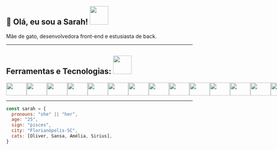 ## 👋 Olá, eu sou a Sarah! <img src="https://media.giphy.com/media/fSGrpj2wJynDwgftc7/giphy.gif?cid=ecf05e47gv5f7ukbcnnxd5pi9kijd5e3b56k0hakqn591ogv&rid=giphy.gif&ct=s" width="50">


Mãe de gato, desenvolvedora front-end e estusiasta de back.

<hr>

## Ferramentas e Tecnologias: <img src="https://media.giphy.com/media/UQsHPXWUijXGwdEGeZ/giphy.gif?cid=ecf05e47yg8ptjwotii05ygoqrvvsuqp27o7d8duy3asxqaf&rid=giphy.gif&ct=s" width="50">

<div style="display: flex;">
<img src="https://cdn.jsdelivr.net/gh/devicons/devicon/icons/html5/html5-original-wordmark.svg" height="35px" width="55px"/>  
<img src="https://cdn.jsdelivr.net/gh/devicons/devicon/icons/css3/css3-original-wordmark.svg" height="35px" width="55px"/>
<img src="https://cdn.jsdelivr.net/gh/devicons/devicon/icons/sass/sass-original.svg" height="35px" width="55px"/>
<img src="https://cdn.jsdelivr.net/gh/devicons/devicon/icons/materialui/materialui-original.svg" height="35px" width="55px"/>
<img src="https://cdn.jsdelivr.net/gh/devicons/devicon/icons/tailwindcss/tailwindcss-original-wordmark.svg" height="35px" width="55px"/>
<img src="https://cdn.jsdelivr.net/gh/devicons/devicon/icons/bootstrap/bootstrap-plain-wordmark.svg" height="35px" width="55px"/>
<img src="https://cdn.jsdelivr.net/gh/devicons/devicon/icons/javascript/javascript-original.svg" height="35px" width="55px"/>
<img src="https://cdn.jsdelivr.net/gh/devicons/devicon/icons/react/react-original-wordmark.svg" height="35px" width="55px"/>
<img src="https://cdn.jsdelivr.net/gh/devicons/devicon/icons/vuejs/vuejs-original.svg" height="35px" width="55px"/> 
<img src="https://cdn.jsdelivr.net/gh/devicons/devicon/icons/jquery/jquery-plain-wordmark.svg" height="35px" width="55px"/>
<img src="https://cdn.jsdelivr.net/gh/devicons/devicon/icons/typescript/typescript-original.svg" height="35px" width="55px"/>
<img src="https://cdn.jsdelivr.net/gh/devicons/devicon/icons/nodejs/nodejs-original-wordmark.svg" height="35px" width="55px">
<img src="https://cdn.jsdelivr.net/gh/devicons/devicon/icons/npm/npm-original-wordmark.svg" height="35px" width="55px"/>
<img src="https://cdn.jsdelivr.net/gh/devicons/devicon/icons/nextjs/nextjs-original.svg" height="35px" width="55px"/>
<img src="https://cdn.jsdelivr.net/gh/devicons/devicon/icons/gatsby/gatsby-plain-wordmark.svg" height="35px" width="55px"/>
<img src="https://cdn.jsdelivr.net/gh/devicons/devicon/icons/wordpress/wordpress-plain-wordmark.svg" height="35px" width="55px"/>
<img src="https://cdn.jsdelivr.net/gh/devicons/devicon/icons/git/git-original-wordmark.svg" height="35px" width="55px"/>

<img src="https://cdn.jsdelivr.net/gh/devicons/devicon/icons/java/java-original-wordmark.svg" height="35px" width="55px"/>  
 
<img src="https://cdn.jsdelivr.net/gh/devicons/devicon/icons/github/github-original-wordmark.svg" height="35px" width="55px"/>  
<img src="https://cdn.jsdelivr.net/gh/devicons/devicon/icons/bitbucket/bitbucket-original-wordmark.svg" height="35px" width="55px"/>
<img src="https://cdn.jsdelivr.net/gh/devicons/devicon/icons/figma/figma-original.svg" height="35px" width="55px"/>  

<img src="https://cdn.jsdelivr.net/gh/devicons/devicon/icons/vscode/vscode-original-wordmark.svg" height="35px" width="55px"/>  
<img src="https://cdn.jsdelivr.net/gh/devicons/devicon/icons/intellij/intellij-original-wordmark.svg" height="35px" width="55px"/>
<img src="https://cdn.jsdelivr.net/gh/devicons/devicon/icons/slack/slack-original.svg" height="35px" width="55px"/>
<img src="https://cdn.jsdelivr.net/gh/devicons/devicon/icons/trello/trello-plain-wordmark.svg" height="35px" width="55px"/>        
</div>

<hr>

```javascript
const sarah = {
  pronouns: "she" || "her",
  age: "25",
  sign: "pisces",
  city: "Florianópolis-SC",
  cats: [Oliver, Sansa, Amélia, Sirius],
}
```

<!---
srhgeorgia/srhgeorgia is a ✨ special ✨ repository because its `README.md` (this file) appears on your GitHub profile.
You can click the Preview link to take a look at your changes.
--->
